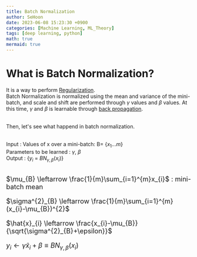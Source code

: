 ```yaml
---
title: Batch Normalization
author: SeHoon
date: 2023-06-08 15:23:30 +0900
categories: [Machine Learning, ML_Theory]
tags: [deep learning, python]
math: true
mermaid: true
---
```


# What is Batch Normalization?
It is a way to perform [Regularization](https://csh970605.github.io/posts/Regularization/).<br>
Batch Normalization is normalized using the mean and variance of the mini-batch, and scale and shift are performed through $\gamma$ values and $\beta$ values. At this time, $\gamma$ and $\beta$ is learnable through [back propagation](https://csh970605.github.io/posts/Back_Propagation/).<br><br>

Then, let's see what happend in batch normalization.<br><br>

Input : Values of x over a mini-batch: B= {$x_{1}...m$}<br>
        Parameters to be learned : $\gamma,\ \beta$
        <br>
Output : {$y_{i}\ =\ BN_{\gamma,\beta}(x_{i})$}
<br><br>

<font size=4>

$\mu_{B} \leftarrow \frac{1}{m}\sum_{i=1}^{m}x_{i}$ : mini-batch mean<br>

$\sigma^{2}_{B} \leftarrow \frac{1}{m}\sum_{i=1}^{m}(x_{i}-\mu_{B})^{2}$<br>

$\hat{x}_{i} \leftarrow \frac{x_{i}-\mu_{B}}{\sqrt{\sigma^{2}_{B}+\epsilon}}$<br>

$y_{i} \leftarrow \gamma\hat{x}_{i} + \beta \equiv BN_{\gamma,\beta}(x_{i})$<br>

</font>